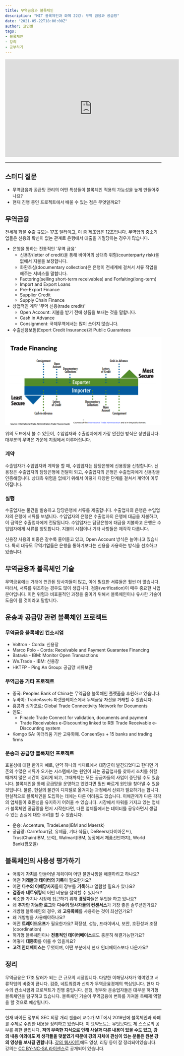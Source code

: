 ```yaml
---
title: 무역금융과 블록체인
description: "MIT 블록체인과 화폐 22강: 무역 금융과 공급망"
date: "2021-05-22T18:00:00Z"
author: 코인별
tags: 
- 블록체인
- 강의
- 공부하기
---
```


<iframe width="560" height="315" src="https://www.youtube.com/embed/DsSzQfejwMk" title="YouTube video player" frameborder="0" allow="accelerometer; autoplay; clipboard-write; encrypted-media; gyroscope; picture-in-picture" allowfullscreen></iframe>

---

## 스터디 질문
- 무역금융과 공급망 관리의 어떤 특성들이 블록체인 적용의 가능성을 높게 만들어주나요?
- 현재 진행 중인 프로젝트에서 배울 수 있는 점은 무엇일까요?

## 무역금융
전세계 화물 수출 규모는 17조 달러이고, 이 중 제조업은 12조입니다. 무역업의 중소기업들은 신용의 확신이 없는 관계로 은행에서 대출을 거절당하는 경우가 많습니다.

- 은행을 통하는 전통적인 '무역 금융'
  - 신용장(letter of credit)을 통해 바이어의 상대측 위험(counterparty risk)을 없애서 지불을 보장합니다. 
  - 화환추심(documentary collection)은 은행이 전세계에 걸쳐서 서류 작업을 해주는 서비스를 말합니다.
  - Factoring(selling short-term receivables) and Forfaiting(long-term)
  - Import and Export Loans
  - Pre-Export Finance
  - Supplier Credit
  - Supply Chain Finance
- 상업적인 계약 '무억 신용(trade credit)'
  - Open Account: 지불을 받기 전에 상품을 보내는 것을 말합니다.
  - Cash in Advance
  - Consignment: 국제무역에서는 많이 쓰이지 않습니다.
- 수출신용보험(Export Credit Insurance)과 Public Guarantees

![Trade Financing](./trade-financing.png "Trade Financing")

위의 도표에서 볼 수 있듯이, 수입업자와 수출업자에게 가장 안전한 방식은 상반됩니다. 대부분의 무역은 가운데 지점에서 이루어집니다.

### 계약
수출업자가 수입업자와 계약을 할 때, 수입업자는 담당은행에 신용장을 신청합니다. 신용장은 수출업자의 담당은행에 전달이 되고, 수출업자의 은행은 수출업자에게 신용장을 인증해줍니다. 상대측 위험을 없애기 위해서 이렇게 다양한 단계를 걸쳐서 계약이 이루어집니다.

### 실행
수출업자는 물건을 발송하고 담당은행에 서류를 제출합니다. 수출업자의 은행은 수입업자의 은행에 서류를 보냅니다. 수입업자의 은행은 수출업자의 은행에 대금을 지불하고, 이 금액은 수출업자에게 전달됩니다. 수입업자는 담당은행에 대금을 지불하고 은행은 수입업자에게 서류를 양도합니다. 지불의 시점이나 기타 사항들은 제각각 다릅니다.

신용장 사용의 비중은 갈수록 줄어들고 있고, Open Account 방식은 늘어나고 있습니다. 특히 대규모 무역기업들은 은행을 통하기보다는 신용을 사용하는 방식을 선호하고 있습니다.

## 무역금융과 블록체인 기술
무역금융에는 거래에 연관된 당사자들이 많고, 이에 필요한 서류들은 훨씬 더 많습니다. 따라서, 서류를 위조하는 경우도 많이 생깁니다. 검증(verification)이 매우 중요한 사업분야입니다. 이런 위험과 비효울적인 과정을 줄이기 위해서 블록체인이나 유사한 기술이 도움이 될 것이라고 말합니다. 

## 운송과 공급망 관련 블록체인 프로젝트

### 무역금융 블록체인 컨소시엄
- Voltron - Corda: 신용장
- Marco Polo - Corda: Receivable and Payment Guarantee Financing
- Batavia - IBM: Monitor Open Transactions
- We.Trade - IBM: 신용장
- HKTFP - Ping An Group: 공급망 서류보관

### 무역금융 기타 프로젝트
- 중국: Peoples Bank of China는 무역금융 블록체인 플랫폼을 후원하고 있습니다.
- 두바이: TradeAssets 마켓플레이스에서 무역금융 자산을 거래할 수 있습니다.
- 홍콩과 싱가포르: Global Trade Connectivity Network for Documents
- 인도:
  - Finacle Trade Connect for validation, documents and payment
  - Trade Receivables e-Discounting linked to RBI Trade Receivable e-Discounting system
- Komgo SA: 이더리움 기반 고유화폐. ConsenSys + 15 banks and trading firms

### 운송과 공급망 블록체인 프로젝트
효율성에 대한 한가지 예로, 만약 하나의 식재료에서 대장균이 발견되었다고 한다면 기존의 수많은 서류가 오가는 시스템에서는 원인이 되는 공급업자를 찾아서 조치를 취할 때까지 많은 시간이 걸리게 되고, 그때까지는 모든 공급자들의 사업이 중단될 수도 있습니다. 블록체인을 통해 공급망을 운영하고 있었다면 훨씬 빠르게 원인을 찾아낼 수 있을 것입니다. 물론, 현실의 물건이 디지털로 옮겨지는 과정에서 신뢰가 필요하기는 합니다. 현실적으로 블록체인을 도입하는 데에는 다른 어려움도 있습니다. 이해관계가 다른 각각의 업체들이 호환성을 유지하기 어려울 수 있습니다. 시장에서 파워를 가지고 있는 업체가 블록체인 공급망을 먼저 시작한다면, 다른 업체들에서는 데이터를 공유하면서 생길 수 있는 손실에 대한 우려를 할 수 있습니다. 

- 운송: Accenture, TradeLens(IBM and Maersk)
- 공급망: Carrefour(닭, 유제품, 기타 식품), DeBeers(다이아몬드), TrustChain(IBM, 보석), Walmart(IBM, 농장에서 제품선반까지), World Bank(팜오일)

## 블록체인의 사용성 평가하기
- 어떻게 **가치**를 만들어낼 계획이며 어떤 불만사항을 해결하려고 하나요?
- 어떤 **거래들과 데이터의 기록**이 필요한가요?
- 어떤 **다수의 이해당사자**들이 장부를 **기록**하고 열람할 필요가 있나요?
- **검증**과 **네트워킹**의 어떤 비용을 절약할 수 있나요?
- 비슷한 가치나 시장에 접근하기 위해 **경쟁자**들은 무엇을 하고 있나요?
- 왜 **추가만 가능한 로그**와 **다수의 당사자들의 컨센서스**가 가장 좋은 솔루션인가요?
- 개방형 블록체인의 경우, 왜 **고유화폐**를 사용하는 것이 최선인가요?
- 왜 개방형을 사용해야하나요?
- 어떤 **트레이드오프**가 필요한가요? 확장성, 성능, 프라이버시, 보안, 호환성과 조정(coordination)
- 허가형 블록체인이나 **전통적인 데이터베이스**로도 충분히 해결가능한가요?
- 어떻게 **대중화**를 이룰 수 있을까요?
- **고객 인터페이스**는 무엇이며, 어떤 부분에서 현재 인터페이스보다 나은가요?

## 정리
무역금융은 17조 달러가 되는 큰 규모의 시장입니다. 다양한 이해당사자가 엮여있고 서류작업의 비중이 큽니다. 검증, 네트워킹과 신뢰가 무역금융경제의 핵심입니다. 현재 다수의 컨소시엄과 프로젝트가 진행 중입니다. 은행, 정부와 운송업자들은 대부분 허가형 블록체인을 탐구하고 있습니다. 블록체인 기술이 무역금융에 변화를 가져올 촉매제 역할을 할 것으로 예상됩니다.

---
현재 바이든 정부의 SEC 의장 개리 겐슬러 교수가 MIT에서 2018년에 블록체인과 화폐를 주제로 수업한 내용을 정리하고 있습니다. 이 요약노트는 무엇보다도 제 스스로의 공부를 위한 글입니다. **저의 부족한 지식으로 인해 사실과 다른 내용이 있을 수도 있고, 강의 내용 이외에도 제 생각들을 덧붙였기 때문에 강의 자체에 관심이 있는 분들은 원본 강의 영상을 보시길 권합니다.** [강의 웹사이트](https://ocw.mit.edu/courses/sloan-school-of-management/15-s12-blockchain-and-money-fall-2018/video-lectures/)에도 영상, 리딩 등이 잘 정리되어있습니다. 강의는 [CC BY-NC-SA 라이센스](https://creativecommons.org/licenses/by-nc-sa/4.0/)로 공개되어 있습니다.